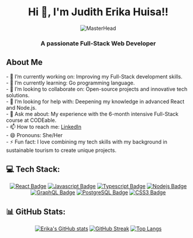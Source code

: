 <h1 align="center">Hi 👋, I'm Judith Erika Huisa!!</h1>

<p align="center">
  <img src="https://media.giphy.com/media/dUa0YL1AZlevEpLrEx/giphy.gif?cid=790b761171zz6g9gxlox9qzk7x6glrzvbovfoq5kf555i7fs&ep=v1_gifs_search&rid=giphy.gif&ct=g" alt="MasterHead"/>
</p>

<h3 align="center">A passionate Full-Stack Web Developer</h3>

<h2>About Me</h2>
<p>
  - 🔭 I’m currently working on: Improving my Full-Stack development skills.<br>
  - 🌱 I’m currently learning: Go programming language.<br>
  - 👯 I’m looking to collaborate on: Open-source projects and innovative tech solutions.<br>
  - 🤔 I’m looking for help with: Deepening my knowledge in advanced React and Node.js.<br>
  - 💬 Ask me about: My experience with the 6-month intensive Full-Stack course at CODEable.<br>
  - 📫 How to reach me: <a href="www.linkedin.com/in/full-stack-web-developer-judith-huisa">LinkedIn</a><br>
  - 😄 Pronouns: She/Her<br>
  - ⚡ Fun fact: I love combining my tech skills with my background in sustainable tourism to create unique projects.<br>
</p>

<h2>💻 Tech Stack:</h2>
<p align="center">
  <a href="#"><img src="https://img.shields.io/badge/-React-61DBFB?style=for-the-badge&labelColor=black&logo=react&logoColor=61DBFB" alt="React Badge"/></a>
  <a href="#"><img src="https://img.shields.io/badge/-Javascript-F0DB4F?style=for-the-badge&labelColor=black&logo=javascript&logoColor=F0DB4F" alt="Javascript Badge"/></a>
  <a href="#"><img src="https://img.shields.io/badge/-Typescript-007acc?style=for-the-badge&labelColor=black&logo=typescript&logoColor=007acc" alt="Typescript Badge"/></a>
  <a href="#"><img src="https://img.shields.io/badge/-Nodejs-3C873A?style=for-the-badge&labelColor=black&logo=node.js&logoColor=3C873A" alt="Nodejs Badge"/></a>
  <a href="#"><img src="https://img.shields.io/badge/-GraphQl-e535ab?style=for-the-badge&labelColor=black&logo=graphql&logoColor=e535ab" alt="GraphQL Badge"/></a>
  <a href="#"><img src="https://img.shields.io/badge/PostgreSQL-%23dcdcdc?style=for-the-badge&logo=postgreSQL&labelColor=black" alt="PostgreSQL Badge"/></a>
  <a href="#"><img src="https://img.shields.io/badge/CSS-%231572B6?style=for-the-badge&logo=CSS3&labelColor=black" alt="CSS3 Badge"/></a>
</p>

<h2>📊 GitHub Stats:</h2>
<p align="center">
  <a href="https://github.com/anuraghazra/github-readme-stats"><img src="https://github-readme-stats.vercel.app/api?username=Erika-30&show_icons=true&theme=radical" alt="Erika's GitHub stats"/></a>
  <a href="https://git.io/streak-stats"><img src="http://github-readme-streak-stats.herokuapp.com?user=Erika-30&theme=radical&hide_border=true" alt="GitHub Streak"/></a>
  <a href="https://github.com/anuraghazra/github-readme-stats"><img src="https://github-readme-stats.vercel.app/api/top-langs/?username=Erika-30&layout=compact&theme=radical" alt="Top Langs"/></a>
</p>
